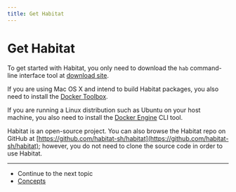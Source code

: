 ```yaml
---
title: Get Habitat
---
```


# Get Habitat
To get started with Habitat, you only need to download the `hab` command-line interface tool at [download site]().

If you are using Mac OS X and intend to build Habitat packages, you also need to install the [Docker Toolbox](https://www.docker.com/products/docker-toolbox).

If you are running a Linux distribution such as Ubuntu on your host machine, you also need to install the [Docker Engine](https://docs.docker.com/linux/) CLI tool.

Habitat is an open-source project. You can also browse the Habitat repo on GitHub at [https://github.com/habitat-sh/habitat](https://github.com/habitat-sh/habitat); however, you do not need to clone the source code in order to use Habitat.

<hr>
<ul class="main-content--link-nav">
  <li>Continue to the next topic</li>
  <li><a href="/docs/concepts-overview">Concepts</a></li>
</ul>
